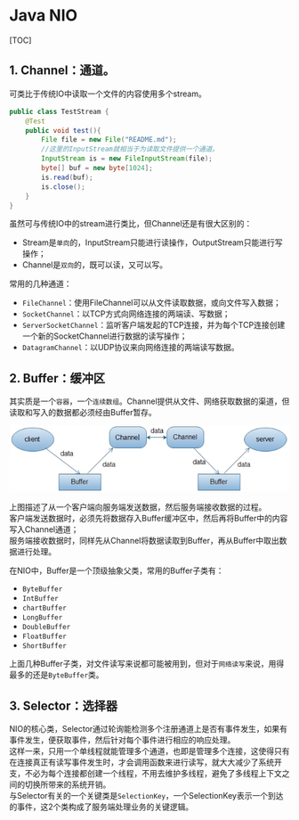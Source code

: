 # Java NIO
[TOC]
## 1. Channel：通道。  
可类比于传统IO中读取一个文件的内容使用多个stream。
```Java
public class TestStream {
    @Test
    public void test(){
        File file = new File("README.md");
        //这里的InputStream就相当于为读取文件提供一个通道。
        InputStream is = new FileInputStream(file);
        byte[] buf = new byte[1024];
        is.read(buf);
        is.close();
    }
}
```
虽然可与传统IO中的stream进行类比，但Channel还是有很大区别的：  
- Stream是`单向`的，InputStream只能进行读操作，OutputStream只能进行写操作；
- Channel是`双向`的，既可以读，又可以写。

常用的几种通道：  
- `FileChannel`：使用FileChannel可以从文件读取数据，或向文件写入数据；
- `SocketChannel`：以TCP方式向网络连接的两端读、写数据；
- `ServerSocketChannel`：监听客户端发起的TCP连接，并为每个TCP连接创建一个新的SocketChannel进行数据的读写操作；
- `DatagramChannel`：以UDP协议来向网络连接的两端读写数据。

## 2. Buffer：缓冲区  
其实质是一个`容器`，一个`连续数组`。Channel提供从文件、网络获取数据的渠道，但读取和写入的数据都必须经由Buffer暂存。  

![Buffer](img/Buffer.png)

上图描述了从一个客户端向服务端发送数据，然后服务端接收数据的过程。  
客户端发送数据时，必须先将数据存入Buffer缓冲区中，然后再将Buffer中的内容写入Channel通道；  
服务端接收数据时，同样先从Channel将数据读取到Buffer，再从Buffer中取出数据进行处理。

在NIO中，Buffer是一个顶级抽象父类，常用的Buffer子类有：  
- `ByteBuffer`
- `IntBuffer`
- `chartBuffer`
- `LongBuffer`
- `DoubleBuffer`
- `FloatBuffer`
- `ShortBuffer`  

上面几种Buffer子类，对文件读写来说都可能被用到，但对于`网络读写`来说，用得最多的还是`ByteBuffer`类。

## 3. Selector：选择器  
NIO的核心类，Selector通过轮询能检测多个注册通道上是否有事件发生，如果有事件发生，便获取事件，然后针对每个事件进行相应的响应处理。  
这样一来，只用一个单线程就能管理多个通道，也即是管理多个连接，这使得只有在连接真正有读写事件发生时，才会调用函数来进行读写，就大大减少了系统开支，不必为每个连接都创建一个线程，不用去维护多线程，避免了多线程上下文之间的切换所带来的系统开销。  
与Selector有关的一个关键类是`SelectionKey`，一个SelectionKey表示一个到达的事件，这2个类构成了服务端处理业务的关键逻辑。
